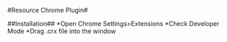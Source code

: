 #Resource Chrome Plugin#

##Installation##
*Open Chrome Settings>Extensions
*Check Developer Mode
*Drag .crx file into the window

